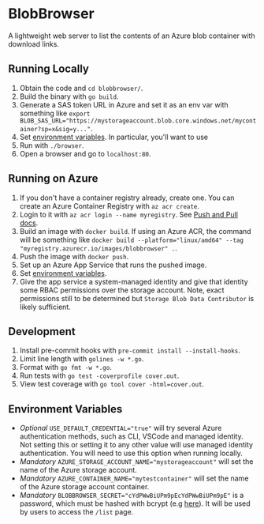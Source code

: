 # BlobBrowser

A lightweight web server to list the contents of an Azure blob container with download links.

## Running Locally

1. Obtain the code and `cd blobbrowser/`.
1. Build the binary with `go build`.
1. Generate a SAS token URL in Azure and set it as an env var with something like `export BLOB_SAS_URL="https://mystorageaccount.blob.core.windows.net/mycontainer?sp=x&sig=y..."`.
1. Set [environment variables](#environment-variables). In particular, you'll want to use
1. Run with `./browser`.
1. Open a browser and go to `localhost:80`.

## Running on Azure

1. If you don't have a container registry already, create one. You can create an Azure Container Registry with `az acr create`.
1. Login to it with `az acr login --name myregistry`. See [Push and Pull docs](https://learn.microsoft.com/en-us/azure/container-registry/container-registry-get-started-docker-cli?tabs=azure-cli).
1. Build an image with `docker build`. If using an Azure ACR, the command will be something like `docker build --platform="linux/amd64" --tag "myregistry.azurecr.io/images/blobbrowser" .`.
1. Push the image with `docker push`.
1. Set up an Azure App Service that runs the pushed image.
1. Set [environment variables](#environment-variables).
1. Give the app service a system-managed identity and give that identity some RBAC permissions over the storage account. Note, exact permissions still to be determined but `Storage Blob Data Contributor` is likely sufficient.

## Development

1. Install pre-commit hooks with `pre-commit install --install-hooks`.
1. Limit line length with `golines -w *.go`.
1. Format with `go fmt -w *.go`.
1. Run tests with `go test -coverprofile cover.out`.
1. View test coverage with `go tool cover -html=cover.out`.

## Environment Variables

- *Optional* `USE_DEFAULT_CREDENTIAL="true"` will try several Azure authentication methods, such as CLI, VSCode and managed identity. Not setting this or setting it to any other value will use managed identity authentication. You will need to use this option when running locally.
- *Mandatory* `AZURE_STORAGE_ACCOUNT_NAME="mystorageaccount"` will set the name of the Azure storage account.
- *Mandatory* `AZURE_CONTAINER_NAME="mytestcontainer"` will set the name of the Azure storage account container.
- *Mandatory* `BLOBBROWSER_SECRET="cYdPWwBiUPm9pEcYdPWwBiUPm9pE"` is a password, which must be hashed with bcrypt (e.g [here](https://bcrypt.online/)). It will be used by users to access the `/list` page.
